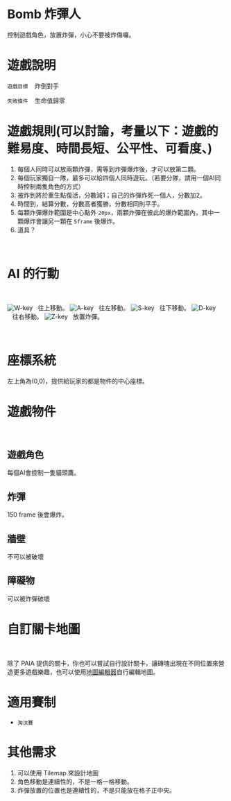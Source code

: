 # Bomb 炸彈人

控制遊戲角色，放置炸彈，小心不要被炸傷囉。

# 遊戲說明

`遊戲目標` &nbsp;&nbsp;&nbsp;炸倒對手

`失敗條件` &nbsp;&nbsp;&nbsp;生命值歸零

# 遊戲規則(可以討論，考量以下：遊戲的難易度、時間長短、公平性、可看度、)
1. 每個人同時可以放兩顆炸彈，需等到炸彈爆炸後，才可以放第二顆。
2. 每個玩家獨自一隊，最多可以給四個人同時遊玩。（若要分隊，請用一個AI同時控制兩隻角色的方式）
3. 被炸到將於重生點復活，分數減1；自己的炸彈炸死一個人，分數加2。
4. 時間到，結算分數，分數高者獲勝，分數相同則平手。
5. 每顆炸彈爆炸範圍是中心點外 `20px`，兩顆炸彈在彼此的爆炸範圍內，其中一顆爆炸會讓另一顆在 `5frame` 後爆炸。
6. 道具？

<br />

# AI 的行動

<br />

![W-key](/assets/icons/w.svg)&nbsp;&nbsp;&nbsp;往上移動。
![A-key](/assets/icons/a.svg)&nbsp;&nbsp;&nbsp;往左移動。
![S-key](/assets/icons/s.svg)&nbsp;&nbsp;&nbsp;往下移動。
![D-key](/assets/icons/d.svg)&nbsp;&nbsp;&nbsp;往右移動。
![Z-key](/assets/icons/z.svg)&nbsp;&nbsp;&nbsp;放置炸彈。


<br />


# 座標系統
<!-- 要給玩家的資訊 -->
左上角為(0,0)，提供給玩家的都是物件的中心座標。
# 遊戲物件

<br />

## 遊戲角色
每個AI會控制一隻貓頭鷹。

## 炸彈
150 frame 後會爆炸。

## 牆壁
不可以被破壞

## 障礙物
可以被炸彈破壞


# 自訂關卡地圖

<br />

除了 PAIA 提供的關卡，你也可以嘗試自行設計關卡，讓磚塊出現在不同位置來營造更多遊戲樂趣，也可以使用[地圖編輯器](./asset/tool/arkanoid_map_editor.exe)自行編輯地圖。

# 適用賽制
- `淘汰賽`

# 其他需求
1. 可以使用 Tilemap 來設計地圖
2. 角色移動是連續性的，不是一格一格移動。
3. 炸彈放置的位置也是連續性的，不是只能放在格子正中央。